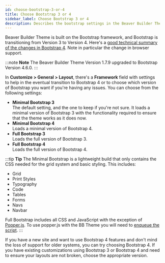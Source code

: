 ```yaml
---
id: choose-bootstrap-3-or-4
title: Choose Bootstrap 3 or 4
sidebar_label: Choose Bootstrap 3 or 4
description: Describes the bootstrap settings in the Beaver Builder Theme Customizer.
---
```


Beaver Builder Theme is built on the Bootstrap framework, and Bootstrap is transitioning from Version 3 to Version 4. Here's a [good technical summary of the changes in Bootstrap 4](https://getbootstrap.com/docs/4.0/migration/). Note in particular the change in browser support.

:::note **Note**
The Beaver Builder Theme Version 1.7.9 upgraded to Bootstrap Version 4.6.0.
:::

In **Customize > General > Layout**, there's a **Framework** field with settings to help in the eventual transition to Bootstrap 4 or to choose which version of Bootstrap you want if you're having any issues. You can choose from the following settings:

* **Minimal Bootstrap 3**  
  The default setting, and the one to keep if you're not sure. It loads a minimal version of Bootstrap 3 with the functionality required to ensure that the theme works as it does now.
* **Minimal Bootstrap 4**  
  Loads a minimal version of Bootstrap 4.
* **Full Bootstrap 3**  
  Loads the full version of Bootstrap 3.
* **Full Bootstrap 4**  
  Loads the full version of Bootstrap 4.

:::tip **Tip**
The Minimal Bootstrap is a lightweight build that only contains the CSS needed for the grid system and basic styling. This includes:

* Grid
* Print Styles
* Typography
* Code
* Tables
* Forms
* Navs
* Navbar

Full Bootstrap includes all CSS and JavaScript with the exception of [Popper.js](https://popper.js.org/). To use popper.js with the BB Theme you will need to [enqueue the script](https://developer.wordpress.org/reference/functions/wp_enqueue_script/).
:::

If you have a new site and want to use Bootstrap 4 features and don't mind the loss of support for older systems, you can try choosing Bootstrap 4. If you have existing customizations using Bootstrap 3 or Bootstrap 4 and need to ensure your layouts are not broken, choose the appropriate version.
